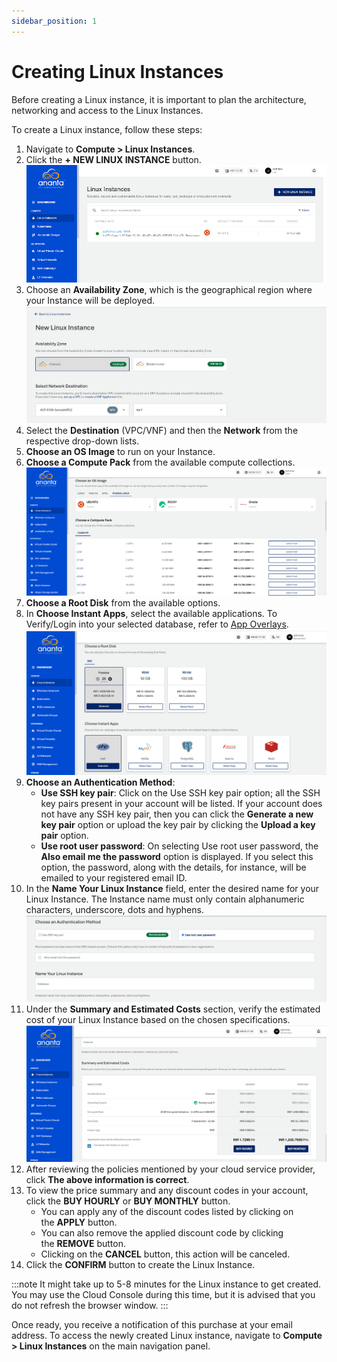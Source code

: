 ```yaml
---
sidebar_position: 1
---
```

# Creating Linux Instances

Before creating a Linux instance, it is important to plan the architecture, networking and access to the Linux Instances. 

To create a Linux instance, follow these steps:

1. Navigate to **Compute > Linux Instances**.
2.  Click the **+ NEW LINUX INSTANCE** button.
    ![Create Linux Instance](img/CreatingLinuxInstances1.png)
3. Choose an **Availability Zone**, which is the geographical region where your Instance will be deployed. ![Availability Zone](img/AvailablitiyZone.png)
4. Select the **Destination** (VPC/VNF) and then the **Network** from the respective drop-down lists.   
5. **Choose an OS Image** to run on your Instance.
6. **Choose a Compute Pack** from the available compute collections.  
	 ![Compute Pack](img/ComputePack.png)
7. **Choose a Root Disk** from the available options.
8. In **Choose Instant Apps**, select the available applications. To Verify/Login into your selected database, refer to [App Overlays](/docs/Compute/LinuxInstances/AppOverlays). 
    ![Root Disk](img/RootDisk.png)
9. **Choose an Authentication Method**:
    - **Use SSH key pair**: Click on the Use SSH key pair option; all the SSH key pairs present in your account will be listed. If your account does not have any SSH key pair, then you can click the **Generate a new key pair** option or upload the key pair by clicking the **Upload a key pair** option. 
    - **Use root user password**: On selecting Use root user password, the **Also email me the password** option is displayed. If you select this option, the password, along with the details, for instance, will be emailed to your registered email ID.
10. In the **Name Your Linux Instance** field, enter the desired name for your Linux Instance. The Instance name must only contain alphanumeric characters, underscore, dots and hyphens. 
    ![Authentication Method](img/LinuxInstance.png)
11. Under the **Summary and Estimated Costs** section, verify the estimated cost of your Linux Instance based on the chosen specifications.
	![Cost](img/Cost.png)
12.  After reviewing the policies mentioned by your cloud service provider, click **The above information is correct**. 
13. To view the price summary and any discount codes in your account, click the **BUY HOURLY** or **BUY MONTHLY** button.
    - You can apply any of the discount codes listed by clicking on the **APPLY** button. 
    - You can also remove the applied discount code by clicking the **REMOVE** button. 
    - Clicking on the **CANCEL** button, this action will be canceled.
14. Click the **CONFIRM**  button to create the Linux Instance.

:::note
It might take up to 5-8 minutes for the Linux instance to get created. You may use the Cloud Console during this time, but it is advised that you do not refresh the browser window.
:::

Once ready, you receive a notification of this purchase at your email address. To access the newly created Linux instance, navigate to **Compute > Linux Instances** on the main navigation panel.